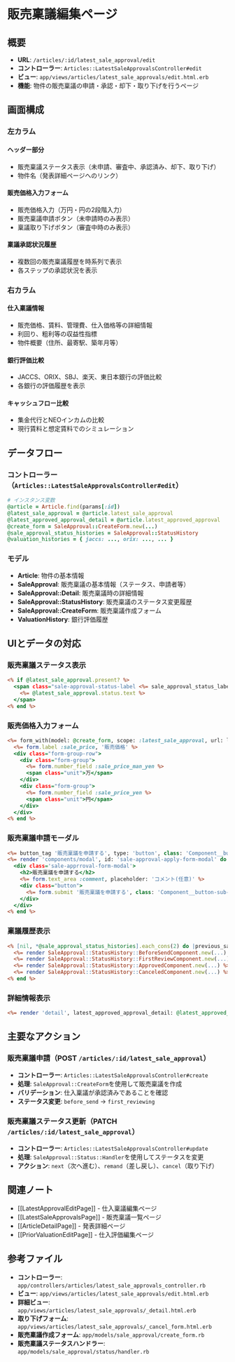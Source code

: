 # 販売稟議編集ページ

## 概要
- **URL**: `/articles/:id/latest_sale_approval/edit`
- **コントローラー**: `Articles::LatestSaleApprovalsController#edit`
- **ビュー**: `app/views/articles/latest_sale_approvals/edit.html.erb`
- **機能**: 物件の販売稟議の申請・承認・却下・取り下げを行うページ

## 画面構成

### 左カラム
#### ヘッダー部分
- 販売稟議ステータス表示（未申請、審査中、承認済み、却下、取り下げ）
- 物件名（発表詳細ページへのリンク）

#### 販売価格入力フォーム
- 販売価格入力（万円・円の2段階入力）
- 販売稟議申請ボタン（未申請時のみ表示）
- 稟議取り下げボタン（審査中時のみ表示）

#### 稟議承認状況履歴
- 複数回の販売稟議履歴を時系列で表示
- 各ステップの承認状況を表示

### 右カラム
#### 仕入稟議情報
- 販売価格、賃料、管理費、仕入価格等の詳細情報
- 利回り、粗利等の収益性指標
- 物件概要（住所、最寄駅、築年月等）

#### 銀行評価比較
- JACCS、ORIX、SBJ、楽天、東日本銀行の評価比較
- 各銀行の評価履歴を表示

#### キャッシュフロー比較
- 集金代行とNEOインカムの比較
- 現行賃料と想定賃料でのシミュレーション

## データフロー

### コントローラー（`Articles::LatestSaleApprovalsController#edit`）
```ruby
# インスタンス変数
@article = Article.find(params[:id])                                    # 対象物件
@latest_sale_approval = @article.latest_sale_approval                  # 最新の販売稟議
@latest_approved_approval_detail = @article.latest_approved_approval   # 最新承認済み稟議詳細
@create_form = SaleApproval::CreateForm.new(...)                       # 販売稟議作成フォーム
@sale_approval_status_histories = SaleApproval::StatusHistory          # 販売稟議履歴
@valuation_histories = { jaccs: ..., orix: ..., ... }                  # 銀行評価履歴
```

### モデル
- **Article**: 物件の基本情報
- **SaleApproval**: 販売稟議の基本情報（ステータス、申請者等）
- **SaleApproval::Detail**: 販売稟議時の詳細情報
- **SaleApproval::StatusHistory**: 販売稟議のステータス変更履歴
- **SaleApproval::CreateForm**: 販売稟議作成フォーム
- **ValuationHistory**: 銀行評価履歴

## UIとデータの対応

### 販売稟議ステータス表示
```erb:3-9:app/views/articles/latest_sale_approvals/edit.html.erb
<% if @latest_sale_approval.present? %>
  <span class="sale-approval-status-label <%= sale_approval_status_label(@latest_sale_approval.status) %>">
    <%= @latest_sale_approval.status.text %>
  </span>
<% end %>
```

### 販売価格入力フォーム
```erb:11-35:app/views/articles/latest_sale_approvals/edit.html.erb
<%= form_with(model: @create_form, scope: :latest_sale_approval, url: latest_sale_approval_path, method: :post) do |form| %>
  <%= form.label :sale_price, '販売価格' %>
  <div class="form-group-row">
    <div class="form-group">
      <%= form.number_field :sale_price_man_yen %>
      <span class="unit">万</span>
    </div>
    <div class="form-group">
      <%= form.number_field :sale_price_yen %>
      <span class="unit">円</span>
    </div>
  </div>
<% end %>
```

### 販売稟議申請モーダル
```erb:37-47:app/views/articles/latest_sale_approvals/edit.html.erb
<%= button_tag '販売稟議を申請する', type: 'button', class: 'Component__button-sub-reverse Component__modal-opener', 'data-target-modal': '#sale-approval-apply-form-modal' %>
<%= render 'components/modal', id: 'sale-approval-apply-form-modal' do %>
  <div class='sale-apprroval-form-modal'>
    <h2>販売稟議を申請する</h2>
    <%= form.text_area :comment, placeholder: 'コメント(任意)' %>
    <div class="button">
      <%= form.submit '販売稟議を申請する', class: 'Component__button-sub-reverse' %>
    </div>
  </div>
<% end %>
```

### 稟議履歴表示
```erb:58-78:app/views/articles/latest_sale_approvals/edit.html.erb
<% [nil, *@sale_approval_status_histories].each_cons(2) do |previous_sale_approval_status_history, sale_approval_status_history| %>
  <%= render SaleApproval::StatusHistory::BeforeSendComponent.new(...) %>
  <%= render SaleApproval::StatusHistory::FirstReviewComponent.new(...) %>
  <%= render SaleApproval::StatusHistory::ApprovedComponent.new(...) %>
  <%= render SaleApproval::StatusHistory::CanceledComponent.new(...) %>
<% end %>
```

### 詳細情報表示
```erb:82-83:app/views/articles/latest_sale_approvals/edit.html.erb
<%= render 'detail', latest_approved_approval_detail: @latest_approved_approval_detail, valuation_histories: @valuation_histories %>
```

## 主要なアクション

### 販売稟議申請（POST `/articles/:id/latest_sale_approval`）
- **コントローラー**: `Articles::LatestSaleApprovalsController#create`
- **処理**: `SaleApproval::CreateForm`を使用して販売稟議を作成
- **バリデーション**: 仕入稟議が承認済みであることを確認
- **ステータス変更**: `before_send` → `first_reviewing`

### 販売稟議ステータス更新（PATCH `/articles/:id/latest_sale_approval`）
- **コントローラー**: `Articles::LatestSaleApprovalsController#update`
- **処理**: `SaleApproval::Status::Handler`を使用してステータスを変更
- **アクション**: `next`（次へ進む）、`remand`（差し戻し）、`cancel`（取り下げ）

## 関連ノート
- [[LatestApprovalEditPage]] - 仕入稟議編集ページ
- [[LatestSaleApprovalsPage]] - 販売稟議一覧ページ
- [[ArticleDetailPage]] - 発表詳細ページ
- [[PriorValuationEditPage]] - 仕入評価編集ページ

## 参考ファイル
- **コントローラー**: `app/controllers/articles/latest_sale_approvals_controller.rb`
- **ビュー**: `app/views/articles/latest_sale_approvals/edit.html.erb`
- **詳細ビュー**: `app/views/articles/latest_sale_approvals/_detail.html.erb`
- **取り下げフォーム**: `app/views/articles/latest_sale_approvals/_cancel_form.html.erb`
- **販売稟議作成フォーム**: `app/models/sale_approval/create_form.rb`
- **販売稟議ステータスハンドラー**: `app/models/sale_approval/status/handler.rb` 